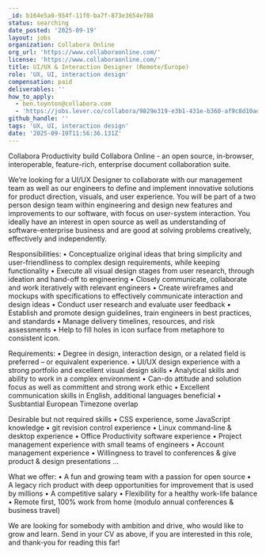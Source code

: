 ```yaml
---
_id: b164e5a0-954f-11f0-ba7f-873e3654e788
status: searching
date_posted: '2025-09-19'
layout: jobs
organization: Collabora Online
org_url: 'https://www.collaboraonline.com/'
license: 'https://www.collaboraonline.com/'
title: UI/UX & Interaction Designer (Remote/Europe)
role: 'UX, UI, interaction design'
compensation: paid
deliverables: ''
how_to_apply:
  - ben.toynton@collabora.com
  - 'https://jobs.lever.co/collabora/9829e319-e3b1-431e-b360-af9c8d10adb5'
github_handle: ''
tags: 'UX, UI, interaction design'
date: '2025-09-19T11:56:36.131Z'
---
```

Collabora Productivity build Collabora Online - an open source, in-browser, interoperable, feature-rich, enterprise document collaboration suite.

We’re looking for a UI/UX Designer to collaborate with our management team as well as our engineers to define and implement innovative solutions for product direction, visuals, and user experience. You will be part of a two person design team within engineering and design new features and improvements to our software, with focus on user-system interaction. You ideally have an interest in open source as well as understanding of software-enterprise business and are good at solving problems creatively, effectively and independently.

Responsibilities:
    • Conceptualize original ideas that bring simplicity and user-friendliness to complex design  requirements, while keeping functionality
    • Execute all visual design stages from user research, through ideation and hand-off to engineering
    • Closely communicate, collaborate and work iteratively with relevant engineers
    • Create wireframes and mockups with specifications to effectively communicate interaction and design ideas
    • Conduct user research and evaluate user feedback
    • Establish and promote design guidelines, train engineers in best practices, and standards
    • Manage delivery timelines, resources, and risk assessments
    • Help to fill holes in icon surface from metaphore to consistent icon.

Requirements:
    • Degree in design, interaction design, or a related field is preferred – or equivalent experience.
    • UI/UX design experience with a strong portfolio and excellent visual design skills
    • Analytical skills and ability to work in a complex environment
    • Can-do attitude and solution focus as well as committent and strong work ethic
    • Excellent communication skills in English, additional languages beneficial
    • Susbtantial European Timezone overlap

Desirable but not required skills
    • CSS experience, some JavaScript knowledge
    • git revision control experience
    • Linux command-line & desktop experience
    • Office Productivity software experience
    • Project management experience with small teams of engineers
    • Account management experience
    • Willingness to travel to conferences & give product & design presentations ...

What we offer:
    • A fun and growing team with a passion for open source
    • A legacy rich product with deep opportunities for improvement that is used by millions
    • A competitive salary
    • Flexibility for a healthy work-life balance
    • Remote first, 100% work from home (modulo annual conferences & business travel)

We are looking for somebody with ambition and drive, who would like to grow and learn. Send in your CV as above, if you are interested in this role, and thank-you for reading this far!
